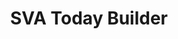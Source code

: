 ---
layout: web
title: SVA Today Builder
description: A lightweight tool to compose daily E-blasts that look great across all devices and clients
technologies: [HTML5, CSS3, Javascript, JQuery, Sass, Gulp]
image: sva-today.png
---
